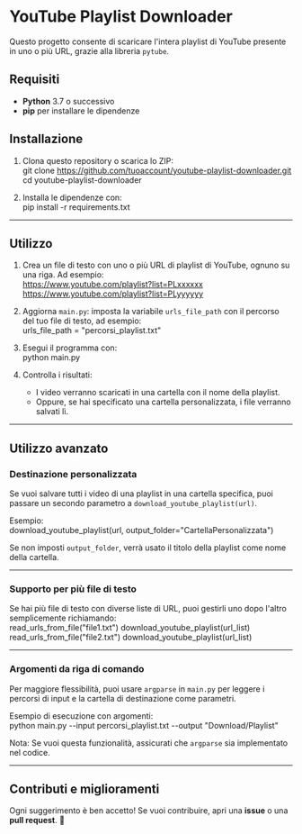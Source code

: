 # YouTube Playlist Downloader

Questo progetto consente di scaricare l'intera playlist di YouTube presente in uno o più URL, grazie alla libreria `pytube`.

## Requisiti

- **Python** 3.7 o successivo  
- **pip** per installare le dipendenze  

## Installazione

1. Clona questo repository o scarica lo ZIP:  
   git clone https://github.com/tuoaccount/youtube-playlist-downloader.git
   cd youtube-playlist-downloader

2. Installa le dipendenze con:  
   pip install -r requirements.txt

---

## Utilizzo

1. Crea un file di testo con uno o più URL di playlist di YouTube, ognuno su una riga. Ad esempio:  
   https://www.youtube.com/playlist?list=PLxxxxxx
   https://www.youtube.com/playlist?list=PLyyyyyy

2. Aggiorna `main.py`: imposta la variabile `urls_file_path` con il percorso del tuo file di testo, ad esempio:  
   urls_file_path = "percorsi_playlist.txt"

3. Esegui il programma con:  
   python main.py

4. Controlla i risultati:  
   - I video verranno scaricati in una cartella con il nome della playlist.  
   - Oppure, se hai specificato una cartella personalizzata, i file verranno salvati lì.

---

## Utilizzo avanzato

### Destinazione personalizzata  
Se vuoi salvare tutti i video di una playlist in una cartella specifica, puoi passare un secondo parametro a `download_youtube_playlist(url)`.  

Esempio:  
   download_youtube_playlist(url, output_folder="CartellaPersonalizzata")

Se non imposti `output_folder`, verrà usato il titolo della playlist come nome della cartella.

---

### Supporto per più file di testo  
Se hai più file di testo con diverse liste di URL, puoi gestirli uno dopo l'altro semplicemente richiamando:  
   read_urls_from_file("file1.txt")
   download_youtube_playlist(url_list)
   read_urls_from_file("file2.txt")
   download_youtube_playlist(url_list)

---

### Argomenti da riga di comando  
Per maggiore flessibilità, puoi usare `argparse` in `main.py` per leggere i percorsi di input e la cartella di destinazione come parametri.

Esempio di esecuzione con argomenti:  
   python main.py --input percorsi_playlist.txt --output "Download/Playlist"

Nota: Se vuoi questa funzionalità, assicurati che `argparse` sia implementato nel codice.

---

## Contributi e miglioramenti  
Ogni suggerimento è ben accetto! Se vuoi contribuire, apri una **issue** o una **pull request**. 🚀
